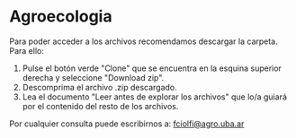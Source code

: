 # Agroecologia

Para poder acceder a los archivos recomendamos descargar la carpeta. Para ello:
1. Pulse el botón verde "Clone" que se encuentra en la esquina superior derecha y seleccione "Download zip".
2. Descomprima el archivo .zip descargado.
3. Lea el documento "Leer antes de explorar los archivos" que lo/a guiará por el contenido del resto de los archivos.

Por cualquier consulta puede escribirnos a: fciolfi@agro.uba.ar
